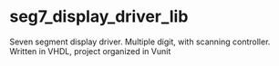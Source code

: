 # seg7_display_driver_lib
Seven segment display driver. Multiple digit, with scanning controller. Written in VHDL, project organized in Vunit
